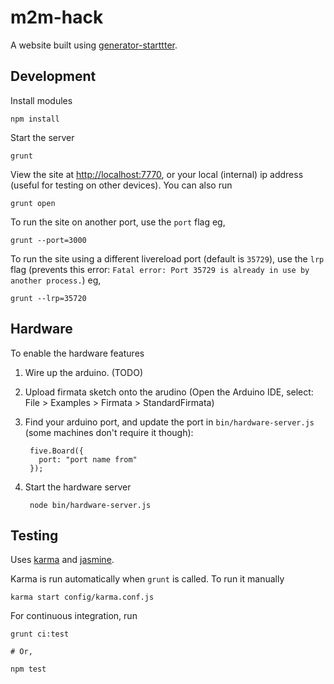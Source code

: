 # m2m-hack

A website built using [generator-starttter](https://github.com/taktran/generator-starttter).

## Development

Install modules

    npm install

Start the server

    grunt

View the site at [http://localhost:7770](http://localhost:7770), or your local (internal) ip address (useful for testing on other devices). You can also run

    grunt open

To run the site on another port, use the `port` flag eg,

    grunt --port=3000

To run the site using a different livereload port (default is `35729`), use the `lrp` flag (prevents this error: `Fatal error: Port 35729 is already in use by another process.`) eg,

    grunt --lrp=35720

## Hardware

To enable the hardware features

1. Wire up the arduino. (TODO)
2. Upload firmata sketch onto the arudino (Open the Arduino IDE, select: File > Examples > Firmata > StandardFirmata)
3. Find your arduino port, and update the port in `bin/hardware-server.js` (some machines don't require it though):

        five.Board({
          port: "port name from"
        });

4. Start the hardware server

        node bin/hardware-server.js

## Testing

Uses [karma](http://karma-runner.github.io/) and [jasmine](http://pivotal.github.io/jasmine/).

Karma is run automatically when `grunt` is called. To run it manually

    karma start config/karma.conf.js

For continuous integration, run

    grunt ci:test

    # Or,

    npm test
